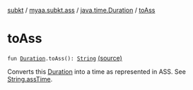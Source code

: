[subkt](../../index.md) / [myaa.subkt.ass](../index.md) / [java.time.Duration](index.md) / [toAss](./to-ass.md)

# toAss

`fun `[`Duration`](https://docs.oracle.com/javase/9/docs/api/java/time/Duration.html)`.toAss(): `[`String`](https://kotlinlang.org/api/latest/jvm/stdlib/kotlin/-string/index.html) [(source)](https://github.com/Myaamori/SubKt/blob/master/src/main/kotlin/myaa/subkt/ass/parser.kt#L770)

Converts this [Duration](https://docs.oracle.com/javase/9/docs/api/java/time/Duration.html) into a time as represented in ASS.
See [String.assTime](../kotlin.-string/ass-time.md).


